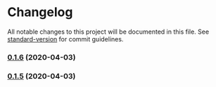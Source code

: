 # Changelog

All notable changes to this project will be documented in this file. See [standard-version](https://github.com/conventional-changelog/standard-version) for commit guidelines.

### [0.1.6](https://github.com/woniu3821/vuecli4-template/compare/v0.1.5...v0.1.6) (2020-04-03)

### [0.1.5](https://github.com/woniu3821/vuecli4-template/compare/v0.1.4...v0.1.5) (2020-04-03)
